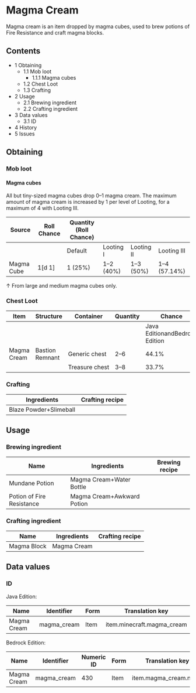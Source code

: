 # Magma Cream
Magma cream is an item dropped by magma cubes, used to brew potions of Fire Resistance and craft magma blocks.

## Contents
- 1 Obtaining
	- 1.1 Mob loot
		- 1.1.1 Magma cubes
	- 1.2 Chest Loot
	- 1.3 Crafting
- 2 Usage
	- 2.1 Brewing ingredient
	- 2.2 Crafting ingredient
- 3 Data values
	- 3.1 ID
- 4 History
- 5 Issues

## Obtaining
### Mob loot
#### Magma cubes
All but tiny-sized magma cubes drop 0–1 magma cream. The maximum amount of magma cream is increased by 1 per level of Looting, for a maximum of 4 with Looting III.

| Source     | Roll Chance | Quantity (Roll Chance) |           |            |              |
|------------|-------------|------------------------|-----------|------------|--------------|
|            |             | Default                | Looting I | Looting II | Looting III  |
| Magma Cube | 1[d 1]      | 1 (25%)                | 1–2 (40%) | 1–3 (50%)  | 1–4 (57.14%) |


↑ From large and medium magma cubes only.


### Chest Loot
| Item        | Structure       | Container      | Quantity | Chance                         |
|-------------|-----------------|----------------|----------|--------------------------------|
|             |                 |                |          | Java EditionandBedrock Edition |
| Magma Cream | Bastion Remnant | Generic chest  | 2–6      | 44.1%                          |
|             |                 | Treasure chest | 3–8      | 33.7%                          |

### Crafting
| Ingredients            | Crafting recipe |
|------------------------|-----------------|
| Blaze Powder+Slimeball |                 |

## Usage
### Brewing ingredient
| Name                      | Ingredients                | Brewing recipe |
|---------------------------|----------------------------|----------------|
| Mundane Potion            | Magma Cream+Water Bottle   |                |
| Potion of Fire Resistance | Magma Cream+Awkward Potion |                |

### Crafting ingredient
| Name        | Ingredients | Crafting recipe |
|-------------|-------------|-----------------|
| Magma Block | Magma Cream |                 |

## Data values
### ID
Java Edition:

| Name        | Identifier  | Form | Translation key            |
|-------------|-------------|------|----------------------------|
| Magma Cream | magma_cream | Item | item.minecraft.magma_cream |

Bedrock Edition:

| Name        | Identifier  | Numeric ID | Form | Translation key       |
|-------------|-------------|------------|------|-----------------------|
| Magma Cream | magma_cream | 430        | Item | item.magma_cream.name |


